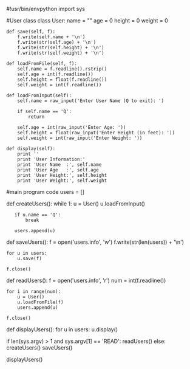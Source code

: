 #!usr/bin/envpython
import sys

#User class
class User:
    name = ""
    age = 0
    height = 0
    weight = 0
    
    def save(self, f):
        f.write(self.name + '\n')
        f.write(str(self.age) + '\n')
        f.write(str(self.height) + '\n')
        f.write(str(self.weight) + '\n')
        
    def loadFromFile(self, f):
    	self.name = f.readline().rstrip()
    	self.age = int(f.readline())
    	self.height = float(f.readline())
    	self.weight = int(f.readline())
    
    def loadFromInput(self):
        self.name = raw_input('Enter User Name (Q to exit): ')
        
        if self.name == 'Q':
            return
        
        self.age = int(raw_input('Enter Age: '))
        self.height = float(raw_input('Enter Height (in feet): '))
        self.weight = int(raw_input('Enter Weight: '))

    def display(self):
        print ''
        print 'User Information:'
        print 'User Name  :', self.name
        print 'User Age   :', self.age
        print 'User Height:', self.height
        print 'User Weight:', self.weight
        
#main program code
users = []

def createUsers():
	while 1:
	   u = User()
	   u.loadFromInput()
	   
	   if u.name == 'Q':
		   break
	
	   users.append(u)
	
def saveUsers():
	f = open('users.info', 'w')
	f.write(str(len(users)) + '\n')
	
	for u in users:
		u.save(f)
		
	f.close()    
	
def readUsers():
	f = open('users.info', 'r')
	num = int(f.readline())
	
	for i in range(num):
		u = User()
		u.loadFromFile(f)
		users.append(u)
		
	f.close()
	
def displayUsers():
	for u in users:
		u.display()
        
if len(sys.argv) > 1 and sys.argv[1] == 'READ':
    readUsers()
else:
    createUsers()
    saveUsers()
    
displayUsers()
